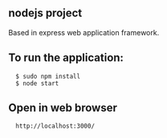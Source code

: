 nodejs project
-------------------
Based in express web application framework.


To run the application:
-------------------

      $ sudo npm install
      $ node start

Open in web browser
-------------------

      http://localhost:3000/
